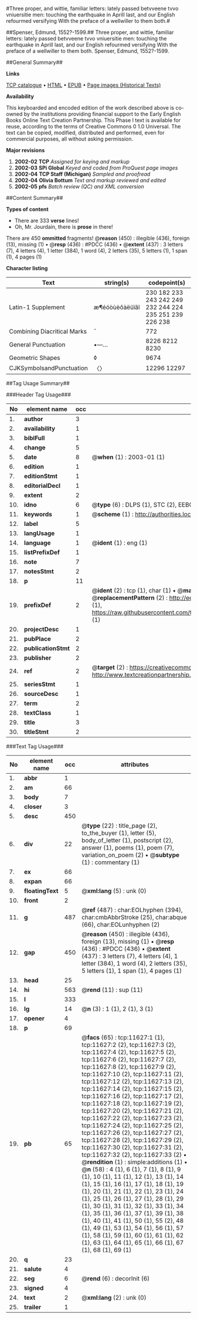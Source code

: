 #Three proper, and wittie, familiar letters: lately passed betvveene tvvo vniuersitie men: touching the earthquake in Aprill last, and our English refourmed versifying With the preface of a wellwiller to them both.#

##Spenser, Edmund, 1552?-1599.##
Three proper, and wittie, familiar letters: lately passed betvveene tvvo vniuersitie men: touching the earthquake in Aprill last, and our English refourmed versifying With the preface of a wellwiller to them both.
Spenser, Edmund, 1552?-1599.

##General Summary##

**Links**

[TCP catalogue](http://www.ota.ox.ac.uk/tcp/)  • 
[HTML](http://tei.it.ox.ac.uk/tcp/Texts-HTML/free/A12/A12787.html)  • 
[EPUB](http://tei.it.ox.ac.uk/tcp/Texts-EPUB/free/A12/A12787.epub) • 
[Page images (Historical Texts)](https://data.historicaltexts.jisc.ac.uk/view?pubId=eebo-99846643e&pageId=eebo-99846643e-11627-1)

**Availability**

This keyboarded and encoded edition of the
	       work described above is co-owned by the institutions
	       providing financial support to the Early English Books
	       Online Text Creation Partnership. This Phase I text is
	       available for reuse, according to the terms of Creative
	       Commons 0 1.0 Universal. The text can be copied,
	       modified, distributed and performed, even for
	       commercial purposes, all without asking permission.

**Major revisions**

1. __2002-02__ __TCP__ *Assigned for keying and markup*
1. __2002-03__ __SPi Global__ *Keyed and coded from ProQuest page images*
1. __2002-04__ __TCP Staff (Michigan)__ *Sampled and proofread*
1. __2002-04__ __Olivia Bottum__ *Text and markup reviewed and edited*
1. __2002-05__ __pfs__ *Batch review (QC) and XML conversion*

##Content Summary##

**Types of content**

  * There are 333 **verse** lines!
  * Oh, Mr. Jourdain, there is **prose** in there!

There are 450 **ommitted** fragments! 
 @__reason__ (450) : illegible (436), foreign (13), missing (1)  •  @__resp__ (436) : #PDCC (436)  •  @__extent__ (437) : 3 letters (7), 4 letters (4), 1 letter (384), 1 word (4), 2 letters (35), 5 letters (1), 1 span (1), 4 pages (1)

**Character listing**


|Text|string(s)|codepoint(s)|
|---|---|---|
|Latin-1 Supplement|æ¶éóòùèôàëûïâî|230 182 233 243 242 249 232 244 224 235 251 239 226 238|
|Combining             Diacritical Marks|̄|772|
|General Punctuation|•—…|8226 8212 8230|
|Geometric Shapes|◊|9674|
|CJKSymbolsandPunctuation|〈〉|12296 12297|

##Tag Usage Summary##

###Header Tag Usage###

|No|element name|occ|attributes|
|---|---|---|---|
|1.|__author__|3||
|2.|__availability__|1||
|3.|__biblFull__|1||
|4.|__change__|5||
|5.|__date__|8| @__when__ (1) : 2003-01 (1)|
|6.|__edition__|1||
|7.|__editionStmt__|1||
|8.|__editorialDecl__|1||
|9.|__extent__|2||
|10.|__idno__|6| @__type__ (6) : DLPS (1), STC (2), EEBO-CITATION (1), PROQUEST (1), VID (1)|
|11.|__keywords__|1| @__scheme__ (1) : http://authorities.loc.gov/ (1)|
|12.|__label__|5||
|13.|__langUsage__|1||
|14.|__language__|1| @__ident__ (1) : eng (1)|
|15.|__listPrefixDef__|1||
|16.|__note__|7||
|17.|__notesStmt__|2||
|18.|__p__|11||
|19.|__prefixDef__|2| @__ident__ (2) : tcp (1), char (1)  •  @__matchPattern__ (2) : ([0-9\-]+):([0-9IVX]+) (1), (.+) (1)  •  @__replacementPattern__ (2) : http://eebo.chadwyck.com/downloadtiff?vid=$1&page=$2 (1), https://raw.githubusercontent.com/textcreationpartnership/Texts/master/tcpchars.xml#$1 (1)|
|20.|__projectDesc__|1||
|21.|__pubPlace__|2||
|22.|__publicationStmt__|2||
|23.|__publisher__|2||
|24.|__ref__|2| @__target__ (2) : https://creativecommons.org/publicdomain/zero/1.0/ (1), http://www.textcreationpartnership.org/docs/. (1)|
|25.|__seriesStmt__|1||
|26.|__sourceDesc__|1||
|27.|__term__|2||
|28.|__textClass__|1||
|29.|__title__|3||
|30.|__titleStmt__|2||


###Text Tag Usage###

|No|element name|occ|attributes|
|---|---|---|---|
|1.|__abbr__|1||
|2.|__am__|66||
|3.|__body__|7||
|4.|__closer__|3||
|5.|__desc__|450||
|6.|__div__|22| @__type__ (22) : title_page (2), to_the_buyer (1), letter (5), body_of_letter (1), postscript (2), answer (1), poems (1), poem (7), variation_on_poem (2)  •  @__subtype__ (1) : commentary (1)|
|7.|__ex__|66||
|8.|__expan__|66||
|9.|__floatingText__|5| @__xml:lang__ (5) : unk (0)|
|10.|__front__|2||
|11.|__g__|487| @__ref__ (487) : char:EOLhyphen (394), char:cmbAbbrStroke (25), char:abque (66), char:EOLunhyphen (2)|
|12.|__gap__|450| @__reason__ (450) : illegible (436), foreign (13), missing (1)  •  @__resp__ (436) : #PDCC (436)  •  @__extent__ (437) : 3 letters (7), 4 letters (4), 1 letter (384), 1 word (4), 2 letters (35), 5 letters (1), 1 span (1), 4 pages (1)|
|13.|__head__|25||
|14.|__hi__|563| @__rend__ (11) : sup (11)|
|15.|__l__|333||
|16.|__lg__|14| @__n__ (3) : 1 (1), 2 (1), 3 (1)|
|17.|__opener__|4||
|18.|__p__|69||
|19.|__pb__|65| @__facs__ (65) : tcp:11627:1 (1), tcp:11627:2 (2), tcp:11627:3 (2), tcp:11627:4 (2), tcp:11627:5 (2), tcp:11627:6 (2), tcp:11627:7 (2), tcp:11627:8 (2), tcp:11627:9 (2), tcp:11627:10 (2), tcp:11627:11 (2), tcp:11627:12 (2), tcp:11627:13 (2), tcp:11627:14 (2), tcp:11627:15 (2), tcp:11627:16 (2), tcp:11627:17 (2), tcp:11627:18 (2), tcp:11627:19 (2), tcp:11627:20 (2), tcp:11627:21 (2), tcp:11627:22 (2), tcp:11627:23 (2), tcp:11627:24 (2), tcp:11627:25 (2), tcp:11627:26 (2), tcp:11627:27 (2), tcp:11627:28 (2), tcp:11627:29 (2), tcp:11627:30 (2), tcp:11627:31 (2), tcp:11627:32 (2), tcp:11627:33 (2)  •  @__rendition__ (1) : simple:additions (1)  •  @__n__ (58) : 4 (1), 6 (1), 7 (1), 8 (1), 9 (1), 10 (1), 11 (1), 12 (1), 13 (1), 14 (1), 15 (1), 16 (1), 17 (1), 18 (1), 19 (1), 20 (1), 21 (1), 22 (1), 23 (1), 24 (1), 25 (1), 26 (1), 27 (1), 28 (1), 29 (1), 30 (1), 31 (1), 32 (1), 33 (1), 34 (1), 35 (1), 36 (1), 37 (1), 39 (1), 38 (1), 40 (1), 41 (1), 50 (1), 55 (2), 48 (1), 49 (1), 53 (1), 54 (1), 56 (1), 57 (1), 58 (1), 59 (1), 60 (1), 61 (1), 62 (1), 63 (1), 64 (1), 65 (1), 66 (1), 67 (1), 68 (1), 69 (1)|
|20.|__q__|23||
|21.|__salute__|4||
|22.|__seg__|6| @__rend__ (6) : decorInit (6)|
|23.|__signed__|4||
|24.|__text__|2| @__xml:lang__ (2) : unk (0)|
|25.|__trailer__|1||
